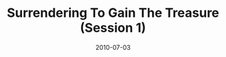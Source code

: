 ---
title: "Surrendering To Gain The Treasure (Session 1)"
speaker: "David Kang"
date: "2010-07-03"
sermonUrl: "//35.190.93.184/sermons/20100703_morning_message_treasure.mp3"
---